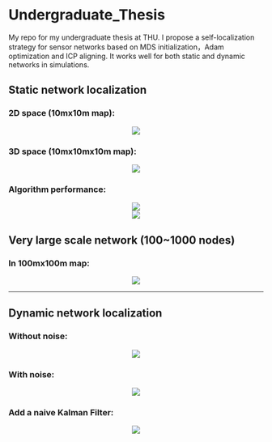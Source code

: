 # Undergraduate_Thesis
My repo for my undergraduate thesis at THU. I propose a self-localization strategy for sensor networks based on MDS initialization，Adam optimization and ICP aligning. It works well for both static and dynamic networks in simulations. 

## Static network localization

### 2D space (10mx10m map):
<div align=center><img src="https://github.com/dashidhy/Undergraduate_Thesis/raw/master/figures/sim_2D_50_10.svg?sanitize=true"/></div>

### 3D space (10mx10mx10m map):
<div align=center><img src="https://github.com/dashidhy/Undergraduate_Thesis/raw/master/figures/sim_3D_50_10.svg?sanitize=true"/></div>

### Algorithm performance:

<div align=center><img src="https://github.com/dashidhy/Undergraduate_Thesis/raw/master/figures/Time.svg?sanitize=true"/></div>

<div align=center><img src="https://github.com/dashidhy/Undergraduate_Thesis/raw/master/figures/Bias_node.svg?sanitize=true"/></div>

## Very large scale network (100~1000 nodes)

###  In 100mx100m map:

<div align=center><img src="https://github.com/dashidhy/Undergraduate_Thesis/raw/master/figures/sim_2D_Dis_1000_10_r40.svg?sanitize=true"/></div>

---

## Dynamic network localization

### Without noise:

<div align=center><img src="https://github.com/dashidhy/Undergraduate_Thesis/raw/master/videos/Dynamic_Network_Simulation_without_noise.gif"/></div>

### With noise:

<div align=center><img src="https://github.com/dashidhy/Undergraduate_Thesis/raw/master/videos/Dynamic_Network_Simulation_with_noise.gif"/></div>

### Add a naive Kalman Filter:

<div align=center><img src="https://github.com/dashidhy/Undergraduate_Thesis/raw/master/videos/Dynamic_Network_Simulation_Kalman.gif"/></div>

